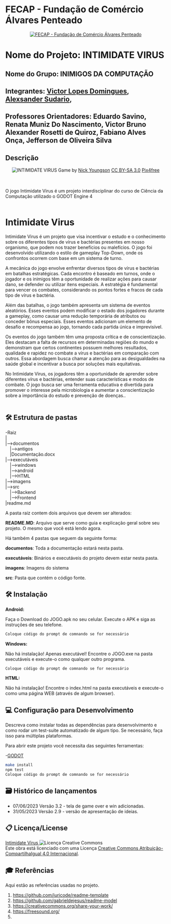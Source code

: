 # FECAP - Fundação de Comércio Álvares Penteado

<p align="center">
<a href= "https://www.fecap.br/"><img src="https://encrypted-tbn0.gstatic.com/images?q=tbn:ANd9GcRhZPrRa89Kma0ZZogxm0pi-tCn_TLKeHGVxywp-LXAFGR3B1DPouAJYHgKZGV0XTEf4AE&usqp=CAU" alt="FECAP - Fundação de Comércio Álvares Penteado" border="0"></a>
</p>

# Nome do Projeto: INTIMIDATE VIRUS

## Nome do Grupo: INIMIGOS DA COMPUTAÇÃO

## Integrantes: <a href="https://www.linkedin.com/in/victor-domingues-52b566161/">Victor Lopes Domingues</a>,  <a href="https://www.linkedin.com/in/alexsander-sudario-0a793524a/">Alexsander Sudario</a>,
## Professores Orientadores: <a>Eduardo Savino, Renata Muniz Do Nascimento, Victor Bruno Alexander Rosetti de Quiroz, Fabiano Alves Onça, Jefferson de Oliveira Silva</a>

## Descrição

<p align="center">
<img src="https://pix4free.org/assets/library/2021-01-20/originals/game.jpg" alt="INTIMIDATE VIRUS" border="0">
  Game by <a href="http://www.nyphotographic.com/">Nick Youngson</a> <a rel="license" href="https://creativecommons.org/licenses/by-sa/3.0/">CC BY-SA 3.0</a> <a href="http://pix4free.org/">Pix4free</a>
</p>



<br><br>
O jogo Intimidate Virus é um projeto interdisciplinar do curso de Ciência da Computação utilizado o GODOT Engine 4
<br><br>
# Intimidate Virus

Intimidate Virus é um projeto que visa incentivar o estudo e o conhecimento sobre os diferentes tipos de vírus e bactérias presentes em nosso organismo, que podem nos trazer benefícios ou malefícios. O jogo foi desenvolvido utilizando o estilo de gameplay Top-Down, onde os confrontos ocorrem com base em um sistema de turno.

A mecânica do jogo envolve enfrentar diversos tipos de vírus e bactérias em batalhas estratégicas. Cada encontro é baseado em turnos, onde o jogador e os inimigos têm a oportunidade de realizar ações para causar dano, se defender ou utilizar itens especiais. A estratégia é fundamental para vencer os combates, considerando os pontos fortes e fracos de cada tipo de vírus e bactéria.

Além das batalhas, o jogo também apresenta um sistema de eventos aleatórios. Esses eventos podem modificar o estado dos jogadores durante a gameplay, como causar uma redução temporária de atributos ou conceder bônus especiais. Esses eventos adicionam um elemento de desafio e recompensa ao jogo, tornando cada partida única e imprevisível.

Os eventos do jogo também têm uma proposta crítica e de conscientização. Eles destacam a falta de recursos em determinadas regiões do mundo e demonstram que certos continentes possuem melhores resultados, qualidade e rapidez no combate a vírus e bactérias em comparação com outros. Essa abordagem busca chamar a atenção para as desigualdades na saúde global e incentivar a busca por soluções mais equitativas.

No Intimidate Virus, os jogadores têm a oportunidade de aprender sobre diferentes vírus e bactérias, entender suas características e modos de combate. O jogo busca ser uma ferramenta educativa e divertida para promover o interesse pela microbiologia e aumentar a conscientização sobre a importância do estudo e prevenção de doenças..
<br><br>

## 🛠 Estrutura de pastas

-Raiz<br>
|<br>
|-->documentos<br>
  &emsp;|-->antigos<br>
  &emsp;|Documentação.docx<br>
|-->executáveis<br>
  &emsp;|-->windows<br>
  &emsp;|-->android<br>
  &emsp;|-->HTML<br>
|-->imagens<br>
|-->src<br>
  &emsp;|-->Backend<br>
  &emsp;|-->Frontend<br>
|readme.md<br>

A pasta raiz contem dois arquivos que devem ser alterados:

<b>README.MD</b>: Arquivo que serve como guia e explicação geral sobre seu projeto. O mesmo que você está lendo agora.

Há também 4 pastas que seguem da seguinte forma:

<b>documentos</b>: Toda a documentação estará nesta pasta.

<b>executáveis</b>: Binários e executáveis do projeto devem estar nesta pasta.

<b>imagens</b>: Imagens do sistema

<b>src</b>: Pasta que contém o código fonte.

## 🛠 Instalação

<b>Android:</b>

Faça o Download do JOGO.apk no seu celular.
Execute o APK e siga as instruções de seu telefone.

```sh
Coloque código do prompt de comnando se for necessário
```

<b>Windows:</b>

Não há instalação! Apenas executável!
Encontre o JOGO.exe na pasta executáveis e execute-o como qualquer outro programa.

```sh
Coloque código do prompt de comnando se for necessário
```

<b>HTML:</b>

Não há instalação!
Encontre o index.html na pasta executáveis e execute-o como uma página WEB (através de algum browser).

## 💻 Configuração para Desenvolvimento

Descreva como instalar todas as dependências para desenvolvimento e como rodar um test-suite automatizado de algum tipo. Se necessário, faça isso para múltiplas plataformas.

Para abrir este projeto você necessita das seguintes ferramentas:

-<a href="https://godotengine.org/download">GODOT</a>

```sh
make install
npm test
Coloque código do prompt de comnando se for necessário
```

## 🗃 Histórico de lançamentos

* 07/06/2023 Versão 3.2 - tela de game over e win adicionadas.
* 31/05/2023 Versão 2.9 - versão de apresentação de ideias.

## 📋 Licença/License

<a rel="license" href="http://creativecommons.org/licenses/by-sa/4.0/"><a property="dct:title" rel="cc:attributionURL" href="https://github.com/2023-1-MCC1/Projeto1.git">Intimidate Virus </a> <img alt="Licença Creative Commons" style="border-width:0" src="https://i.creativecommons.org/l/by-sa/4.0/88x31.png" /></a><br />Este obra está licenciado com uma Licença <a rel="license" href="http://creativecommons.org/licenses/by-sa/4.0/">Creative Commons Atribuição-CompartilhaIgual 4.0 Internacional</a>.
## 🎓 Referências

Aqui estão as referências usadas no projeto.

1. <https://github.com/iuricode/readme-template>
2. <https://github.com/gabrieldejesus/readme-model>
3. <https://creativecommons.org/share-your-work/>
4. <https://freesound.org/>
5. 
